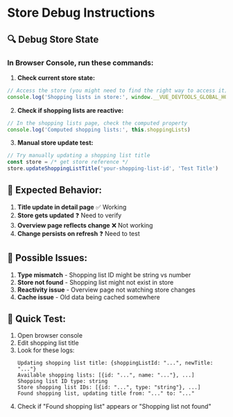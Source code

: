 # Store Debug Instructions

## 🔍 Debug Store State

### In Browser Console, run these commands:

1. **Check current store state:**
```javascript
// Access the store (you might need to find the right way to access it)
console.log('Shopping lists in store:', window.__VUE_DEVTOOLS_GLOBAL_HOOK__)
```

2. **Check if shopping lists are reactive:**
```javascript
// In the shopping lists page, check the computed property
console.log('Computed shopping lists:', this.shoppingLists)
```

3. **Manual store update test:**
```javascript
// Try manually updating a shopping list title
const store = /* get store reference */
store.updateShoppingListTitle('your-shopping-list-id', 'Test Title')
```

## 🎯 Expected Behavior:

1. **Title update in detail page** ✅ Working
2. **Store gets updated** ❓ Need to verify
3. **Overview page reflects change** ❌ Not working
4. **Change persists on refresh** ❓ Need to test

## 🔧 Possible Issues:

1. **Type mismatch** - Shopping list ID might be string vs number
2. **Store not found** - Shopping list might not exist in store
3. **Reactivity issue** - Overview page not watching store changes
4. **Cache issue** - Old data being cached somewhere

## 🚀 Quick Test:

1. Open browser console
2. Edit shopping list title
3. Look for these logs:
   ```
   Updating shopping list title: {shoppingListId: "...", newTitle: "..."}
   Available shopping lists: [{id: "...", name: "..."}, ...]
   Shopping list ID type: string
   Store shopping list IDs: [{id: "...", type: "string"}, ...]
   Found shopping list, updating title from: "..." to: "..."
   ```
4. Check if "Found shopping list" appears or "Shopping list not found"